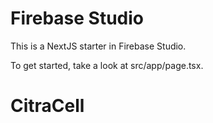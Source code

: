 # Firebase Studio

This is a NextJS starter in Firebase Studio.

To get started, take a look at src/app/page.tsx.
# CitraCell
